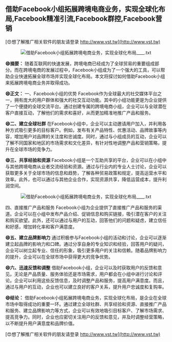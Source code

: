 ## **借助Facebook小组拓展跨境电商业务，实现全球化布局,Facebook精准引流,Facebook群控,Facebook营销**

[😍想了解推广相关软件的朋友请登录 http://www.vst.tw](http://www.vst.tw)

 <center><img src="https://vst.tw/MP4/tuiguang/png/5.png" alt="借助Facebook小组拓展跨境电商业务，实现全球化布局____.txt"></center>

**😄摘要：**
随着互联网的快速发展，跨境电商已经成为了全球贸易的重要组成部分。而在跨境电商的发展过程中，Facebook小组成为了一个强大的工具，可以帮助企业快速拓展全球市场并实现全球化布局。本文将探讨如何借助Facebook小组来拓展跨境电商业务并取得成功。

**😄正文：**
一、Facebook小组的优势
Facebook作为全球最大的社交媒体平台之一，拥有庞大的用户群体和强大的社交互动功能。其中的小组功能更是为企业提供了一个便捷的全球交流平台。通过创建专属的跨境电商小组，企业可以与全球潜在客户直接互动，了解他们的需求和喜好，从而更加精准地推广产品和服务。

**😄二、建立全球社群**
在Facebook小组中，企业可以主动邀请用户加入，并利用各种方式吸引更多的目标客户。例如，发布有关产品特性、优惠活动、品牌故事等内容，增加用户对品牌的关注度和忠诚度。同时，通过与小组成员的互动，企业可以了解不同国家和地区的市场需求和文化差异，有针对性地调整产品和营销策略，提升在全球市场的竞争力。

**😄三、共享经验和资源**
Facebook小组是一个互助共享的平台，企业可以在小组中与其他跨境电商从业者交流经验和资源。通过与行业内的专业人士讨论，企业可以获取更多关于全球市场的信息和趋势，了解各种贸易政策和规定，提高运营水平和效率。此外，也可以通过与其他企业合作，实现资源共享，降低运营成本，提升利润空间。

 <center><img src="https://vst.tw/MP4/tuiguang/png/4.png" alt="借助Facebook小组拓展跨境电商业务，实现全球化布局____.txt"></center>

四、直接推广产品和服务
Facebook小组为企业提供了直接推广产品和服务的渠道。企业可以在小组中发布产品介绍、促销信息和购买链接，吸引潜在客户的关注和购买欲望。此外，还可以通过与用户的互动，回答他们的问题和疑虑，建立信任和好感，增加转化率和客户满意度。

**😄五、建立品牌影响力**
通过积极参与Facebook小组的活动和讨论，企业可以逐渐建立起品牌的影响力和口碑。通过分享自身的专业知识和经验，回答用户的疑问，企业可以树立起专业、信任的形象，吸引更多用户的关注和信赖。随着品牌影响力的提升，企业可以在全球市场中获得更大的竞争优势。

**😄六、迅速反馈和调整**
借助Facebook小组，企业可以及时获取用户的反馈和意见。无论是产品质量、服务体验还是市场需求，用户都会在小组中进行讨论和评论。企业可以利用这些反馈信息，及时调整产品和服务，提高用户满意度。而且，通过与用户的互动，企业也可以建立良好的客户关系，提升用户忠诚度和复购率。

**😄结论：**
借助Facebook小组拓展跨境电商业务，实现全球化布局，是企业在全球市场中取得成功的重要一环。通过建立全球社群、共享经验和资源、直接推广产品和服务、建立品牌影响力等方式，企业可以有效地吸引目标客户、了解市场需求、提高竞争力。同时，企业也应密切关注用户的反馈和意见，并及时调整经营策略，以不断提升用户满意度和品牌价值。

[😍想了解推广相关软件的朋友请登录 http://www.vst.tw](http://www.vst.tw)



